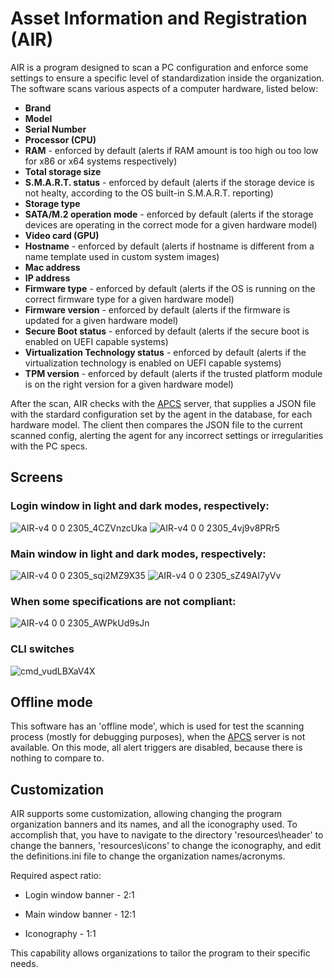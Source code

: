 # Asset Information and Registration (AIR)

AIR is a program designed to scan a PC configuration and enforce some settings to ensure a specific level of standardization inside the organization.
The software scans various aspects of a computer hardware, listed below:
- **Brand**
- **Model**
- **Serial Number**
- **Processor (CPU)**
- **RAM** - enforced by default (alerts if RAM amount is too high ou too low for x86 or x64 systems respectively)
- **Total storage size**
- **S.M.A.R.T. status** - enforced by default (alerts if the storage device is not healty, according to the OS built-in S.M.A.R.T. reporting)
- **Storage type**
- **SATA/M.2 operation mode** - enforced by default (alerts if the storage devices are operating in the correct mode for a given hardware model)
- **Video card (GPU)**
- **Hostname** - enforced by default (alerts if hostname is different from a name template used in custom system images)
- **Mac address**
- **IP address**
- **Firmware type** - enforced by default (alerts if the OS is running on the correct firmware type for a given hardware model)
- **Firmware version** - enforced by default (alerts if the firmware is updated for a given hardware model)
- **Secure Boot status** - enforced by default (alerts if the secure boot is enabled on UEFI capable systems)
- **Virtualization Technology status** - enforced by default (alerts if the virtualization technology is enabled on UEFI capable systems)
- **TPM version** - enforced by default (alerts if the trusted platform module is on the right version for a given hardware model)

After the scan, AIR checks with the <a href=https://github.com/Kevin64/asset-and-personnel-control-system>APCS</a> server, that supplies a JSON file with the stardard configuration set by the agent in the database, for each hardware model. The client then compares the JSON file to the current scanned config, alerting the agent for any incorrect settings or irregularities with the PC specs.

## Screens

### Login window in light and dark modes, respectively:

![AIR-v4 0 0 2305_4CZVnzcUka](https://github.com/Kevin64/asset-information-and-registration/assets/1903028/f9bbfd6f-8e60-42b4-a6fa-fcb414be1916)
![AIR-v4 0 0 2305_4vj9v8PRr5](https://github.com/Kevin64/asset-information-and-registration/assets/1903028/a7177f98-1ebd-42c7-8462-7e768d1e9533)

### Main window in light and dark modes, respectively:

![AIR-v4 0 0 2305_sqi2MZ9X35](https://github.com/Kevin64/asset-information-and-registration/assets/1903028/d5c0d3ec-5707-47ee-a530-3251f1fe1162)
![AIR-v4 0 0 2305_sZ49AI7yVv](https://github.com/Kevin64/asset-information-and-registration/assets/1903028/3a0be826-8dc8-44e0-8feb-37ca51a73eac)

### When some specifications are not compliant:

![AIR-v4 0 0 2305_AWPkUd9sJn](https://github.com/Kevin64/asset-information-and-registration/assets/1903028/8811c7d1-b449-4262-8332-e31b51a74eb3)

### CLI switches

![cmd_vudLBXaV4X](https://github.com/Kevin64/asset-information-and-registration/assets/1903028/1cd649a8-fefd-4c9a-a893-65b5186dcf12)

## Offline mode

This software has an 'offline mode', which is used for test the scanning process (mostly for debugging purposes), when the <a href=https://github.com/Kevin64/asset-and-personnel-control-system>APCS</a> server is not available. On this mode, all alert triggers are disabled, because there is nothing to compare to.

## Customization

AIR supports some customization, allowing changing the program organization banners and its names, and all the iconography used. To accomplish that, you have to navigate to the directory 'resources\header\' to change the banners, 'resources\icons\' to change the iconography, and edit the definitions.ini file to change the organization names/acronyms.

Required aspect ratio:

- Login window banner - 2:1

- Main window banner - 12:1

- Iconography - 1:1

This capability allows organizations to tailor the program to their specific needs.

